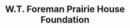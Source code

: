 ---
layout: repo
title: "W.T. Foreman Prairie House Foundation"
id: 24778
permalink: repos/24778/
---